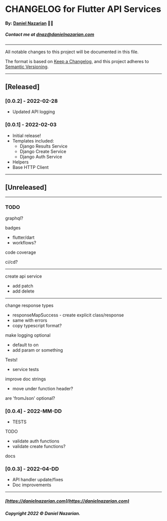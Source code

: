 # CHANGELOG for Flutter API Services
#### By: [Daniel Nazarian](https://danielnazarian) 🐧👹
##### Contact me at <dnaz@danielnazarian.com>

-------------------------------------------------------

All notable changes to this project will be documented in this file.

The format is based on [Keep a Changelog](https://keepachangelog.com/en/1.0.0/),
and this project adheres to [Semantic Versioning](https://semver.org/spec/v2.0.0.html).


-------------------------------------------------------

## [Released]

### [0.0.2] - 2022-02-28
- Updated API logging


### [0.0.1] - 2022-02-03
- Initial release!
- Templates included:
  - Django Results Service
  - Django Create Service
  - Django Auth Service
- Helpers
- Base HTTP Client



-------------------------------------------------------

## [Unreleased]

-------------------------------------------------------
### TODO

graphql?


badges
- flutter/dart
- workflows?

code coverage

ci/cd?

------

create api service
- add patch
- add delete

------

change response types
- responseMapSuccess - create explicit class/response
- same with errors
- copy typescript format?


make logging optional
- default to on
- add param or something


Tests!
- service tests

improve doc strings
- move under function header?


are 'fromJson' optional?

### [0.0.4] - 2022-MM-DD
- TESTS



TODO
- validate auth functions
- validate create functions?

docs


### [0.0.3] - 2022-04-DD
- API handler update/fixes
- Doc improvements



-------------------------------------------------------

##### [https://danielnazarian.com](https://danielnazarian.com)
##### Copyright 2022 © Daniel Nazarian.
